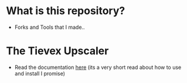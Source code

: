 # What is this repository?
-  Forks and Tools that I made..

# The Tievex Upscaler
- Read the documentation [here](https://github.com/obvCirmaci/Tievex-Tools/blob/main/Upscaler.MD) (its a very short read about how to use and install I promise)

